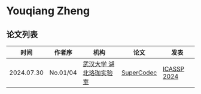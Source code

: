 # Youqiang Zheng

## 论文列表

| 时间 | 作者序 | 机构 | 论文 | 发表 |
|:-:|:-:|---|---|---|
| 2024.07.30 | No.01/04 | [武汉大学 湖北珞珈实验室](../Institutions/CHN-WHU_武汉大学.md) | [SuperCodec](../Models/Speech_Neural_Codec/2024.07.30_SuperCodec.md) | [ICASSP 2024](../Publications/ICASSP.md) |
